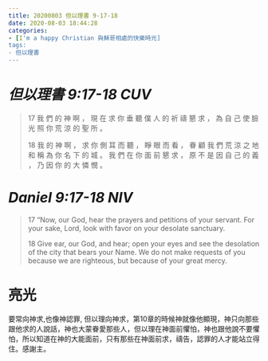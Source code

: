 ```yaml
---
title: 20200803 但以理書 9-17-18
date: 2020-08-03 18:44:28
categories:
- [I'm a happy Christian 與穌哥相處的快樂時光]
tags:
- 但以理書
---
```

# ___但以理書 9:17-18 CUV___
> 17 我 們 的 神 啊 ， 現 在 求 你 垂 聽 僕 人 的 祈 禱 懇 求 ， 為 自 己 使 臉 光 照 你 荒 涼 的 聖 所 。
>
> 18 我 的 神 啊 ， 求 你 側 耳 而 聽 ， 睜 眼 而 看 ， 眷 顧 我 們 荒 涼 之 地 和 稱 為 你 名 下 的 城 。 我 們 在 你 面 前 懇 求 ， 原 不 是 因 自 己 的 義 ， 乃 因 你 的 大 憐 憫 。

# ___Daniel 9:17-18 NIV___
> 17 “Now, our God, hear the prayers and petitions of your servant. For your sake, Lord, look with favor on your desolate sanctuary.
>
> 18 Give ear, our God, and hear; open your eyes and see the desolation of the city that bears your Name. We do not make requests of you because we are righteous, but because of your great mercy.

# 亮光
要常向神求,也像神認罪, 但以理向神求，第10章的時候神就像他顯現，神只向那些跟他求的人說話，神也大蒙眷愛那些人，但以理在神面前懼怕，神也跟他說不要懼怕，所以知道在神的大能面前，只有那些在神面前求，禱告，認罪的人才能站立得住。感謝主。

